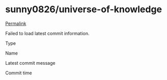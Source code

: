 # sunny0826/universe-of-knowledge

 [Permalink](https://github.com/sunny0826/universe-of-knowledge/tree/a065dd75bbe1a75c388662bd4362ddf94bcc2526/golang)

 Failed to load latest commit information.

Type

Name

Latest commit message

Commit time

